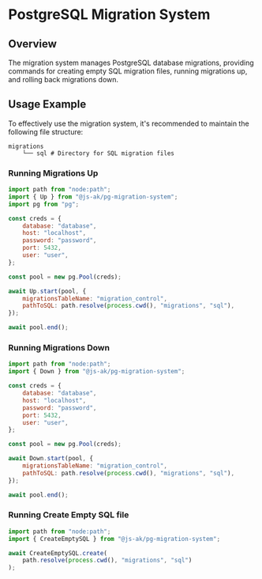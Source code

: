 # PostgreSQL Migration System

## Overview

The migration system manages PostgreSQL database migrations, providing commands for creating empty SQL migration files, running migrations up, and rolling back migrations down.

## Usage Example

To effectively use the migration system, it's recommended to maintain the following file structure:

```
migrations
    └── sql # Directory for SQL migration files
```

### Running Migrations Up

```javascript
import path from "node:path";
import { Up } from "@js-ak/pg-migration-system";
import pg from "pg";

const creds = {
    database: "database",
    host: "localhost",
    password: "password",
    port: 5432,
    user: "user",
};

const pool = new pg.Pool(creds);

await Up.start(pool, {
    migrationsTableName: "migration_control",
    pathToSQL: path.resolve(process.cwd(), "migrations", "sql"),
});

await pool.end();
```

### Running Migrations Down

```javascript
import path from "node:path";
import { Down } from "@js-ak/pg-migration-system";

const creds = {
    database: "database",
    host: "localhost",
    password: "password",
    port: 5432,
    user: "user",
};

const pool = new pg.Pool(creds);

await Down.start(pool, {
    migrationsTableName: "migration_control",
    pathToSQL: path.resolve(process.cwd(), "migrations", "sql"),
});

await pool.end();
```

### Running Create Empty SQL file

```javascript
import path from "node:path";
import { CreateEmptySQL } from "@js-ak/pg-migration-system";

await CreateEmptySQL.create(
    path.resolve(process.cwd(), "migrations", "sql")
);

```
